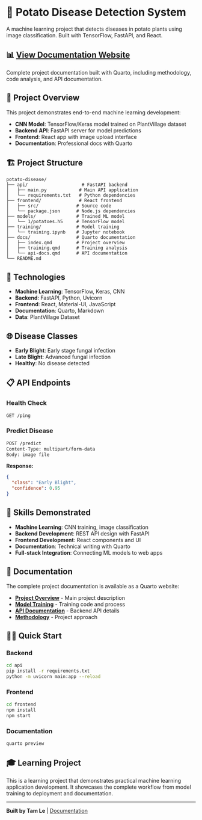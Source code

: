 # 🥔 Potato Disease Detection System

A machine learning project that detects diseases in potato plants using image classification. Built with TensorFlow, FastAPI, and React.

## 📊 [View Documentation Website](https://xiuxiu06.github.io/potato-disease-app/) 

Complete project documentation built with Quarto, including methodology, code analysis, and API documentation.

## 🚀 Project Overview

This project demonstrates end-to-end machine learning development:

- **CNN Model**: TensorFlow/Keras model trained on PlantVillage dataset
- **Backend API**: FastAPI server for model predictions  
- **Frontend**: React app with image upload interface
- **Documentation**: Professional docs with Quarto

## 🏗️ Project Structure

```
potato-disease/
├── api/                    # FastAPI backend
│   ├── main.py            # Main API application
│   └── requirements.txt   # Python dependencies
├── frontend/              # React frontend
│   ├── src/              # Source code
│   └── package.json      # Node.js dependencies
├── models/               # Trained ML model
│   └── 1/potatoes.h5     # TensorFlow model
├── training/             # Model training
│   └── training.ipynb    # Jupyter notebook
├── docs/                 # Quarto documentation
│   ├── index.qmd         # Project overview
│   ├── training.qmd      # Training analysis
│   └── api-docs.qmd      # API documentation
└── README.md
```

## 🔧 Technologies

- **Machine Learning**: TensorFlow, Keras, CNN
- **Backend**: FastAPI, Python, Uvicorn
- **Frontend**: React, Material-UI, JavaScript
- **Documentation**: Quarto, Markdown
- **Data**: PlantVillage Dataset

## 🌐 Disease Classes

- **Early Blight**: Early stage fungal infection
- **Late Blight**: Advanced fungal infection  
- **Healthy**: No disease detected

## 📋 API Endpoints

### Health Check
```bash
GET /ping
```

### Predict Disease
```bash
POST /predict
Content-Type: multipart/form-data
Body: image file
```

**Response:**
```json
{
  "class": "Early Blight",
  "confidence": 0.95
}
```

## 🎯 Skills Demonstrated

- **Machine Learning**: CNN training, image classification
- **Backend Development**: REST API design with FastAPI
- **Frontend Development**: React components and UI
- **Documentation**: Technical writing with Quarto
- **Full-stack Integration**: Connecting ML models to web apps

## 📖 Documentation

The complete project documentation is available as a Quarto website:

- **[Project Overview](https://xiuxiu06.github.io/potato-disease-app/)** - Main project description
- **[Model Training](https://xiuxiu06.github.io/potato-disease-app/training.html)** - Training code and process
- **[API Documentation](https://xiuxiu06.github.io/potato-disease-app/api-docs.html)** - Backend API details
- **[Methodology](https://xiuxiu06.github.io/potato-disease-app/methodology.html)** - Project approach

## 🏃‍♂️ Quick Start

### Backend
```bash
cd api
pip install -r requirements.txt
python -m uvicorn main:app --reload
```

### Frontend  
```bash
cd frontend
npm install
npm start
```

### Documentation
```bash
quarto preview
```

## 🎓 Learning Project

This is a learning project that demonstrates practical machine learning application development. It showcases the complete workflow from model training to deployment and documentation.

---

**Built by Tam Le** | [Documentation](https://xiuxiu06.github.io/potato-disease-app/)